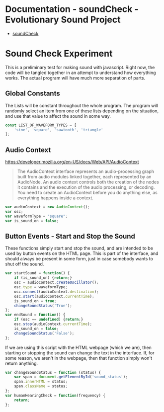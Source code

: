 # Documentation - soundCheck - Evolutionary Sound Project 

* [soundCheck](https://github.com/fractalbach/evolutionary-sound/docs/soundCheck.html)


Sound Check Experiment
==========================================================================


This is a preliminary test for making sound with javascript.  Right now, the code will be tangled together in an attempt to understand how everything works.  The actual program will have much more separation of parts.




Global Constants
--------------------------------------------------------------------------


The Lists will be constant throughout the whole program.  The program will randomly select an item from one of these lists depending on the situation, and use that value to affect the sound in some way.


~~~ javascript 
const LIST_OF_WAVEFORM_TYPES = [
    'sine', 'square', 'sawtooth', 'triangle'
];
~~~

Audio Context
--------------------------------------------------------------------------


https://developer.mozilla.org/en-US/docs/Web/API/AudioContext

> The AudioContext interface represents an audio-processing graph built from audio modules linked together, each represented by an AudioNode. An audio context controls both the creation of the nodes it contains and the execution of the audio processing, or decoding. You need to create an AudioContext before you do anything else, as everything happens inside a context.


~~~ javascript 
var audioContext = new AudioContext();
var osc;
var waveformType = "square";
var is_sound_on = false;
~~~

Button Events - Start and Stop the Sound
--------------------------------------------------------------------------

These functions simply start and stop the sound, and are intended to be used by button events on the HTML page.  This is part of the interface, and should always be present in some form, just in case somebody wants to shut off the sound.

~~~ javascript 
var startSound = function() {
    if (is_sound_on) {return;}
    osc = audioContext.createOscillator();
    osc.type = waveformType;
    osc.connect(audioContext.destination);
    osc.start(audioContext.currentTime);
    is_sound_on = true;
    changeSoundStatus('True');
};
var endSound = function() {
    if (osc == undefined) {return;}
    osc.stop(audioContext.currentTime);
    is_sound_on = false;
    changeSoundStatus('False');
};
~~~

If we are using this script with the HTML webpage (which we are), then starting or stopping the sound can change the text in the interface.  If, for some reason, we aren't in the webpage, then that function simply won't return anything.


~~~ javascript 
var changeSoundStatus = function (status) {
    var span = document.getElementById('sound_status');
    span.innerHTML = status;
    span.className = status;
};
var humanHearingCheck = function(frequency) {
    return;
};
~~~
